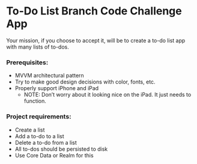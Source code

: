 # To-Do List Branch Code Challenge App
Your mission, if you choose to accept it, will be to create a to-do list app with many lists of to-dos.

### Prerequisites:
- MVVM architectural pattern
- Try to make good design decisions with color, fonts, etc.
- Properly support iPhone and iPad
   - NOTE: Don’t worry about it looking nice on the iPad. It just needs to function.

### Project requirements:
- Create a list
- Add a to-do to a list
- Delete a to-do from a list
- All to-dos should be persisted to disk
- Use Core Data or Realm for this
